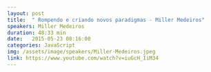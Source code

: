 ```yaml
---
layout: post
title:  " Rompendo e criando novos paradigmas - Miller Medeiros"
speakers: Miller Medeiros
duration: 48:33 min
date:   2015-05-23 08:16:00
categories: JavaScript
img: /assets/image/speakers/Miller-Medeiros.jpeg
link: https://www.youtube.com/watch?v=iuGcH_IiM34
---
```

